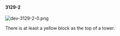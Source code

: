 #### 3129-2
![dev-3129-2-0.png](https://github.com/lil-lab/nlvr/raw/master/nlvr/dev/images/0/dev-3129-2-0.png "dev-3129-2-0.png")

There is at least a yellow block as the top of a tower.